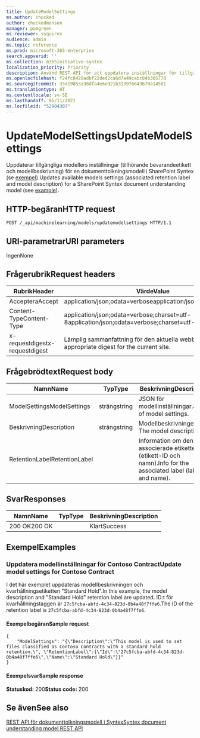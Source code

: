 ```yaml
---
title: UpdateModelSettings
ms.author: chucked
author: chuckedmonson
manager: pamgreen
ms.reviewer: ssquires
audience: admin
ms.topic: reference
ms.prod: microsoft-365-enterprise
search.appverid: ''
ms.collection: m365initiative-syntex
localization_priority: Priority
description: Använd REST API för att uppdatera inställningar för tillgängliga modeller för dokumenttolkningsmodell i SharePoint Syntex.
ms.openlocfilehash: f24fc8428adbf22ded2ca6d7a49cabc84b385770
ms.sourcegitcommit: 33d19853a38dfa4e6ed21b313976643670a14581
ms.translationtype: HT
ms.contentlocale: sv-SE
ms.lasthandoff: 06/11/2021
ms.locfileid: "52904307"
---
```

# <a name="updatemodelsettings"></a><span data-ttu-id="0e236-103">UpdateModelSettings</span><span class="sxs-lookup"><span data-stu-id="0e236-103">UpdateModelSettings</span></span>

<span data-ttu-id="0e236-104">Uppdaterar tillgängliga modellers inställningar (tillhörande bevarandeetikett och modellbeskrivning) för en dokumenttolkningsmodell i SharePoint Syntex (se [exempel](rest-updatemodelsettings-method.md#examples)).</span><span class="sxs-lookup"><span data-stu-id="0e236-104">Updates available models settings (associated retention label and model description) for a SharePoint Syntex document understanding model (see [example](rest-updatemodelsettings-method.md#examples)).</span></span>

## <a name="http-request"></a><span data-ttu-id="0e236-105">HTTP-begäran</span><span class="sxs-lookup"><span data-stu-id="0e236-105">HTTP request</span></span>

```HTTP
POST /_api/machinelearning/models/updatemodelsettings HTTP/1.1
```

## <a name="uri-parameters"></a><span data-ttu-id="0e236-106">URI-parametrar</span><span class="sxs-lookup"><span data-stu-id="0e236-106">URI parameters</span></span>

<span data-ttu-id="0e236-107">Ingen</span><span class="sxs-lookup"><span data-stu-id="0e236-107">None</span></span>

## <a name="request-headers"></a><span data-ttu-id="0e236-108">Frågerubrik</span><span class="sxs-lookup"><span data-stu-id="0e236-108">Request headers</span></span>

| <span data-ttu-id="0e236-109">Rubrik</span><span class="sxs-lookup"><span data-stu-id="0e236-109">Header</span></span> | <span data-ttu-id="0e236-110">Värde</span><span class="sxs-lookup"><span data-stu-id="0e236-110">Value</span></span> |
|--------|-------|
|<span data-ttu-id="0e236-111">Acceptera</span><span class="sxs-lookup"><span data-stu-id="0e236-111">Accept</span></span>|<span data-ttu-id="0e236-112">application/json;odata=verbose</span><span class="sxs-lookup"><span data-stu-id="0e236-112">application/json;odata=verbose</span></span>|
|<span data-ttu-id="0e236-113">Content-Type</span><span class="sxs-lookup"><span data-stu-id="0e236-113">Content-Type</span></span>|<span data-ttu-id="0e236-114">application/json;odata=verbose;charset=utf-8</span><span class="sxs-lookup"><span data-stu-id="0e236-114">application/json;odata=verbose;charset=utf-8</span></span>|
|<span data-ttu-id="0e236-115">x-requestdigest</span><span class="sxs-lookup"><span data-stu-id="0e236-115">x-requestdigest</span></span>|<span data-ttu-id="0e236-116">Lämplig sammanfattning för den aktuella webbplatsen.</span><span class="sxs-lookup"><span data-stu-id="0e236-116">The appropriate digest for the current site.</span></span>|

## <a name="request-body"></a><span data-ttu-id="0e236-117">Frågebrödtext</span><span class="sxs-lookup"><span data-stu-id="0e236-117">Request body</span></span>

|<span data-ttu-id="0e236-118">Namn</span><span class="sxs-lookup"><span data-stu-id="0e236-118">Name</span></span>    |<span data-ttu-id="0e236-119">Typ</span><span class="sxs-lookup"><span data-stu-id="0e236-119">Type</span></span>   |<span data-ttu-id="0e236-120">Beskrivning</span><span class="sxs-lookup"><span data-stu-id="0e236-120">Description</span></span> |
|--------|-------|-------|
|<span data-ttu-id="0e236-121">ModelSettings</span><span class="sxs-lookup"><span data-stu-id="0e236-121">ModelSettings</span></span>|<span data-ttu-id="0e236-122">sträng</span><span class="sxs-lookup"><span data-stu-id="0e236-122">string</span></span>|<span data-ttu-id="0e236-123">JSON för modellinställningar.</span><span class="sxs-lookup"><span data-stu-id="0e236-123">JSON of model settings.</span></span>|
|<span data-ttu-id="0e236-124">Beskrivning</span><span class="sxs-lookup"><span data-stu-id="0e236-124">Description</span></span>|<span data-ttu-id="0e236-125">sträng</span><span class="sxs-lookup"><span data-stu-id="0e236-125">string</span></span>|<span data-ttu-id="0e236-126">Modellbeskrivningen. </span><span class="sxs-lookup"><span data-stu-id="0e236-126">The model description.</span></span>|
|<span data-ttu-id="0e236-127">RetentionLabel</span><span class="sxs-lookup"><span data-stu-id="0e236-127">RetentionLabel</span></span>| |<span data-ttu-id="0e236-128">Information om den associerade etiketten (etikett-ID och namn).</span><span class="sxs-lookup"><span data-stu-id="0e236-128">Info for the associated label (label ID and name).</span></span>|

## <a name="responses"></a><span data-ttu-id="0e236-129">Svar</span><span class="sxs-lookup"><span data-stu-id="0e236-129">Responses</span></span>

| <span data-ttu-id="0e236-130">Namn</span><span class="sxs-lookup"><span data-stu-id="0e236-130">Name</span></span>   | <span data-ttu-id="0e236-131">Typ</span><span class="sxs-lookup"><span data-stu-id="0e236-131">Type</span></span>  | <span data-ttu-id="0e236-132">Beskrivning</span><span class="sxs-lookup"><span data-stu-id="0e236-132">Description</span></span>|
|--------|-------|------------|
|<span data-ttu-id="0e236-133">200 OK</span><span class="sxs-lookup"><span data-stu-id="0e236-133">200 OK</span></span>| |<span data-ttu-id="0e236-134">Klart</span><span class="sxs-lookup"><span data-stu-id="0e236-134">Success</span></span>|

## <a name="examples"></a><span data-ttu-id="0e236-135">Exempel</span><span class="sxs-lookup"><span data-stu-id="0e236-135">Examples</span></span>

### <a name="update-model-settings-for-contoso-contract"></a><span data-ttu-id="0e236-136">Uppdatera modellinställningar för Contoso Contract</span><span class="sxs-lookup"><span data-stu-id="0e236-136">Update model settings for Contoso Contract</span></span>

<span data-ttu-id="0e236-137">I det här exemplet uppdateras modellbeskrivningen och kvarhållningsetiketten "Standard Hold".</span><span class="sxs-lookup"><span data-stu-id="0e236-137">In this example, the model description and "Standard Hold" retention label are updated.</span></span> <span data-ttu-id="0e236-138">ID:t för kvarhållningstaggen är `27c5fcba-abfd-4c34-823d-0b4a48f7ffe6`.</span><span class="sxs-lookup"><span data-stu-id="0e236-138">The ID of the retention label is `27c5fcba-abfd-4c34-823d-0b4a48f7ffe6`.</span></span>

#### <a name="sample-request"></a><span data-ttu-id="0e236-139">Exempelbegäran</span><span class="sxs-lookup"><span data-stu-id="0e236-139">Sample request</span></span>

```HTTP
{
    "ModelSettings": "{\"Description\":\"This model is used to set files classified as Contoso Contracts with a standard hold retention.\", \"RetentionLabel\":{\"Id\":\"27c5fcba-abfd-4c34-823d-0b4a48f7ffe6\",\"Name\":\"Standard Hold\"}}"
}

```

#### <a name="sample-response"></a><span data-ttu-id="0e236-140">Exempelsvar</span><span class="sxs-lookup"><span data-stu-id="0e236-140">Sample response</span></span>

<span data-ttu-id="0e236-141">**Statuskod:** 200</span><span class="sxs-lookup"><span data-stu-id="0e236-141">**Status code:** 200</span></span>

## <a name="see-also"></a><span data-ttu-id="0e236-142">Se även</span><span class="sxs-lookup"><span data-stu-id="0e236-142">See also</span></span>

[<span data-ttu-id="0e236-143">REST API för dokumenttolkningsmodell i Syntex</span><span class="sxs-lookup"><span data-stu-id="0e236-143">Syntex document understanding model REST API</span></span>](syntex-model-rest-api.md)
